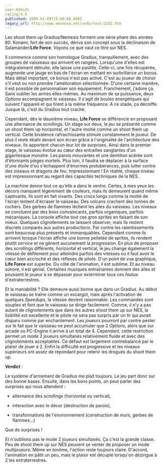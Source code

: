 ```yaml
---
user:Kékidi
rating:4.5
published: 2009-03-09T15:08:09.000Z
legacy_url: http://www.emunova.net/veda/test/3102.htm
---
```

Les shoot them up Gradius/Nemesis forment une série phare des années 80\. Konami, fort de son succès, dériva son concept sous la déclinaison de Salamander/**Life Force**. Voyons ce que vaut ce titre sur NES.  

  

Il commence comme son homologue Gradius, tranquillement, avec des groupes de vaisseaux qui arrivent en rangées. Lorsqu'une d'elles est intégralement détruite, elle laisse une pastille. Celle-ci, une fois récupérée, augmente une jauge en bas de l'écran en mettant en surbrillance un bonus. Mais détail important, ce bonus n'est pas activé. C'est au joueur de choisir s'il veut ou non prendre l'amélioration sélectionnée. D'une certaine manière, il est possible de personnaliser son équipement. Franchement, j'adore ça. Sans oublier les armes elles-mêmes. Au maximum de sa puissance, deux _Options_ accompagnent le vaisseau. Il s'agit de boules énergétiques qui suivent l'appareil et qui tirent à la même fréquence. A ce stade, ça décoiffe. Jusque là, c'est du Gradius tout craché.  

  

Cependant, dès le deuxième niveau, **Life Force** se différencie en proposant une alternance de scrollings. Un stage sur deux, le jeu se présente comme un shoot them up horizontal, et l'autre moitié comme un shoot them up vertical. Cette bivalence rafraichissante stimule constamment le joueur. De plus il reste ébahi devant son écran grâce à l'originalité de l'architecture des niveaux. Ils apportent chacun leur lot de surprises. Ainsi dans le premier stage, le vaisseau évolue au cœur des entrailles sanglantes d'un gigantesque monstre. Les parois mouvantes et une dentition acérée sont d'étonnants pièges mortels. Plus loin, il faudra se déplacer à la surface d'une étoile d'où s'échappent d'énormes protubérances, puis lutter contre des oiseaux et dragons de feu. Impressionnant ! En réalité, chaque niveau est impressionnant au regard des capacités techniques de la NES.  

  

La machine donne tout ce qu'elle a dans le ventre. Certes, à mes yeux les décors manquent légèrement de couleurs, mais ils demeurent quand même captivants. Ils sont en fait vivants. Des crocs longs comme la moitié de l'écran tentent d'écraser le vaisseau. Des volcans crachent des tonnes de rochers. Des gerbes de flammes lèchent les ailes du vaisseau. Les niveaux se concluent par des boss convaincants, parfois organiques, parfois mécaniques. La console affiche tout ces gros sprites en faisant de son mieux. Quelques clignotements se laissent observer, mais ils restent discrets comparés aux autres productions. Par contre les ralentissements sont beaucoup plus présents et immanquables. Cependant comme ils arrivent lorsque l'écran affiche une bonne pelletée de sprites, ils rendent plutôt service et ne gênent aucunement la progression. En plus de proposer des scrollings différents, horizontal et vertical, le jeu change également la vitesse de défilement pour atteindre parfois des vitesses où il faut avoir le cœur bien accroché et des réflexes de pilote. D'un point de vue graphique, **Life Force** est superbe. Du côté de l'animation, il est sublime. Et au niveau sonore, il est génial. Certaines musiques entraînantes donnent des ailes et poussent le joueur à se dépasser pour exterminer tous ces foutus d'extraterrestres.  

  

Et la maniabilité ? Elle demeure aussi bonne que dans un Gradius. Au début le vaisseau se traîne comme un escargot, mais après l'activation de quelques _Speedups_, la vitesse devient raisonnable. Les commandes sont souples et font que le vaisseau se dirige facilement. Comme, il n'y a pas autant de clignotements que dans les autres shoot them up sur NES, la lisibilité est excellente et le pilote ne sera pas surpris par un tir qui aurait disparu comme par enchantement. Les joueurs pourront par contre pester sur le fait que le vaisseau ne peut accumuler que 2 _Options_, alors que sur arcade ou PC-Engine il arrive à un total de 4\. Cependant, cette restriction permet un mode 2 joueurs simultanés relativement fluide et avec des clignotements acceptables. Ce défaut est largement contrebalancé par le plaisir de jouer à 2\. Enfin la difficulté est progressive et les niveaux supérieurs ont assez de répondant pour retenir les drogués du shoot them up.  

  

_**Verdict** :_  

Le système d'armement de Gradius me plait toujours. Le jeu part donc sur des bonne bases. Ensuite, dans les bons points, on peut parler des surprises qui nous attendent :  

- alternance des scrollings (horizontal ou vertical),  

- interaction avec le décor (destruction de parois),  

- transformations de l'environnement (construction de murs, gerbes de flammes...)  

Que de surprises !  

Et n'oublions pas le mode 2 joueurs simultanés. Ça c'est la grande classe. Peu de shoot them up sur NES peuvent se venter de proposer un mode multijoueurs. Même en binôme, l'action reste toujours claire. D'accord, l'animation en pâtit un peu, mais le plaisir est décuplé lorsqu'on dézingue à 2 les extraterrestres.